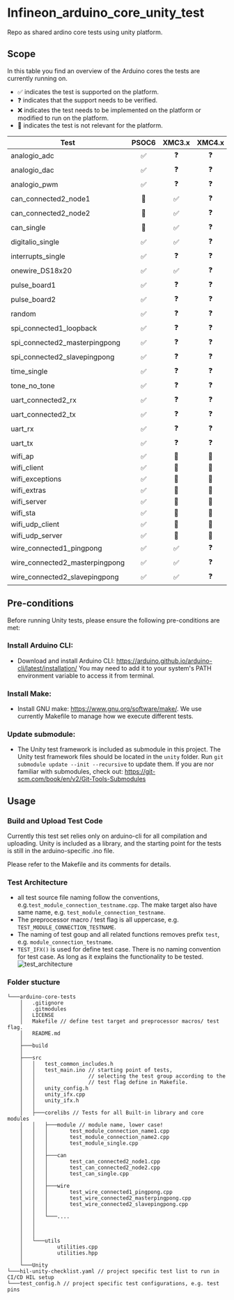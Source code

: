 # Infineon_arduino_core_unity_test

Repo as shared ardino core tests using unity platform.

## Scope

In this table you find an overview of the Arduino cores the tests are currently running on.
- :white_check_mark: indicates the test is supported on the platform.
- :question: indicates that the support needs to be verified.
- :x: indicates the test needs to be implemented on the platform or modified to run on the platform.
- :no_entry_sign: indicates the test is not relevant for the platform.

| Test                           |        PSOC6         |       XMC3.x        |       XMC4.x        |
|--------------------------------|:--------------------:|:-------------------:|:-------------------:|
| analogio_adc                   | :white_check_mark:   |     :question:      |     :question:      |
| analogio_dac                   | :white_check_mark:   |     :question:      |     :question:      |
| analogio_pwm                   | :white_check_mark:   |     :question:      |     :question:      |
| can_connected2_node1           |   :no_entry_sign:    | :white_check_mark:  |     :question:      |
| can_connected2_node2           |   :no_entry_sign:    | :white_check_mark:  |     :question:      |
| can_single                     |   :no_entry_sign:    | :white_check_mark:  |     :question:      |
| digitalio_single               | :white_check_mark:   | :white_check_mark:  |     :question:      |
| interrupts_single              | :white_check_mark:   |     :question:      |     :question:      |
| onewire_DS18x20                | :white_check_mark:   | :white_check_mark:  |     :question:      |
| pulse_board1                   | :white_check_mark:   |     :question:      |     :question:      |
| pulse_board2                   | :white_check_mark:   |     :question:      |     :question:      |
| random                         | :white_check_mark:   |     :question:      |     :question:      |
| spi_connected1_loopback        | :white_check_mark:   |     :question:      |     :question:      |
| spi_connected2_masterpingpong  | :white_check_mark:   |     :question:      |     :question:      |
| spi_connected2_slavepingpong   | :white_check_mark:   |     :question:      |     :question:      |
| time_single                    | :white_check_mark:   |     :question:      |     :question:      |
| tone_no_tone                   | :white_check_mark:   |     :question:      |     :question:      |
| uart_connected2_rx             | :white_check_mark:   |     :question:      |     :question:      |
| uart_connected2_tx             | :white_check_mark:   |     :question:      |     :question:      |
| uart_rx                        | :white_check_mark:   |     :question:      |     :question:      |
| uart_tx                        | :white_check_mark:   |     :question:      |     :question:      |
| wifi_ap                        | :white_check_mark:   |   :no_entry_sign:   |   :no_entry_sign:   |
| wifi_client                    | :white_check_mark:   |   :no_entry_sign:   |   :no_entry_sign:   |
| wifi_exceptions                | :white_check_mark:   |   :no_entry_sign:   |   :no_entry_sign:   |
| wifi_extras                    | :white_check_mark:   |   :no_entry_sign:   |   :no_entry_sign:   |
| wifi_server                    | :white_check_mark:   |   :no_entry_sign:   |   :no_entry_sign:   |
| wifi_sta                       | :white_check_mark:   |   :no_entry_sign:   |   :no_entry_sign:   |
| wifi_udp_client                | :white_check_mark:   |   :no_entry_sign:   |   :no_entry_sign:   |
| wifi_udp_server                | :white_check_mark:   |   :no_entry_sign:   |   :no_entry_sign:   |
| wire_connected1_pingpong       | :white_check_mark:   | :white_check_mark:  |     :question:      |
| wire_connected2_masterpingpong | :white_check_mark:   | :white_check_mark:  |     :question:      |
| wire_connected2_slavepingpong  | :white_check_mark:   | :white_check_mark:  |     :question:      |

## Pre-conditions
Before running Unity tests, please ensure the following pre-conditions are met:

### Install Arduino CLI:
   - Download and install Arduino CLI: https://arduino.github.io/arduino-cli/latest/installation/
      You may need to add it to your system's PATH environment variable to access it from terminal.
### Install Make:
   - Install GNU make: https://www.gnu.org/software/make/. We use currently Makefile to manage how we execute different tests.
### Update submodule:
   - The Unity test framework is included as submodule in this project. The Unity test framework files should be located in the `unity` folder. Run  `git submodule update --init --recursive` to update them.  If you are nor familiar with submodules, check out: https://git-scm.com/book/en/v2/Git-Tools-Submodules 

## Usage
### Build and Upload Test Code
Currently this test set relies only on arduino-cli for all compilation and uploading. Unity is included as a library, and the starting point for the tests is still in the arduino-specific .ino file.

Please refer to the Makefile and its comments for details.

### Test Architecture
- all test source file naming follow the conventions, e.g.`test_module_connection_testname.cpp`. The make target also have same name, e.g. `test_module_connection_testname`. 
- The preprocessor macro / test flag is all uppercase, e.g. `TEST_MODULE_CONNECTION_TESTNAME`.
- The naming of test goup and all related functions removes prefix `test`, e.g. `module_connection_testname`.
- `TEST_IFX()` is used for define test case. There is no naming convention for test case. As long as it explains the functionality to be tested.
![test_architecture](./assets/test_architecture.svg)


### Folder stucture
```
└───arduino-core-tests
    │   .gitignore
    │   .gitmodules
    │   LICENSE
    │   Makefile // define test target and preprocessor macros/ test flag. 
    │   README.md
    │
    ├───build
    │
    ├───src
    │   │   test_common_includes.h
    │   │   test_main.ino // starting point of tests,
    │   │                 // selecting the test group according to the 
    │   │                 // test flag define in Makefile.
    │   │   unity_config.h
    │   │   unity_ifx.cpp
    │   │   unity_ifx.h
    │   │
    │   ├───corelibs // Tests for all Built-in library and core modules
    │   │   ├───module // module name, lower case!
    │   │   │       test_module_connection_name1.cpp
    │   │   │       test_module_connection_name2.cpp
    │   │   │       test_module_single.cpp
    │   │   │
    │   │   ├───can 
    │   │   │       test_can_connected2_node1.cpp
    │   │   │       test_can_connected2_node2.cpp
    │   │   │       test_can_single.cpp
    │   │   │
    │   │   ├───wire 
    │   │   │       test_wire_connected1_pingpong.cpp
    │   │   │       test_wire_connected2_masterpingpong.cpp
    │   │   │       test_wire_connected2_slavepingpong.cpp
    │   │   │
    │   │   └───....
    │   │           
    │   │    
    │   │
    │   └───utils
    │           utilities.cpp
    │           utilities.hpp
    │
    └───Unity
└───hil-unity-checklist.yaml // project specific test list to run in CI/CD HIL setup
└───test_config.h // project specific test configurations, e.g. test pins
```

